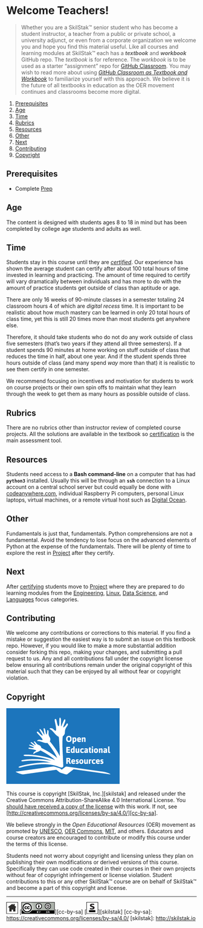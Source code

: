 # Welcome Teachers!

> Whether you are a SkilStak™ senior student who has become a student
> instructor, a teacher from a public or private school, a university
> adjunct, or even from a corporate organization we welcome you and
> hope you find this material useful. Like all courses and
> learning modules at SkilStak™ each has a ***textbook*** and ***workbook***
> GitHub repo. The *textbook* is for reference. The *workbook* is to be
> used as a starter “assignment” repo for [GitHub Classroom][classroom].
> You may wish to read more about using [*GitHub Classroom as Textbook
> and Workbook*][text-work] to familiarize yourself with this approach.
> We believe it is the future of all textbooks in education as the
> OER movement continues and classrooms become more digital.

1. [Prerequisites](#prerequisites)
1. [Age](#age)
1. [Time](#time)
1. [Rubrics](#rubrics)
1. [Resources](#resources)
1. [Other](#other)
1. [Next](#next)
1. [Contributing](#contributing)
1. [Copyright](#copyright)

[classroom]: http://classroom.github.com
[text-work]: https://blog.skilstak.io/github-as-text-book-and-work-book-828ffada9542#.etr9ts7me

## Prerequisites

* Complete [Prep](http://prep.skilstak.io)

## Age

The content is designed with students ages 8 to 18 in mind but has
been completed by college age students and adults as well.

## Time

Students stay in this course until they are
[*certified*](http://certify.skilstak.io).  Our experience has shown
the average student can certify after about 100 total hours of time
invested in learning and practicing. The amount of time required
to certify will vary dramatically between individuals and has more
to do with the amount of practice students get outside of class
than aptitude or age.

There are only 16 weeks of 90-minute classes in a semester totaling
24 classroom hours 4 of which are *digital recess* time. It is
important to be realistic about how much mastery can be learned in
only 20 total hours of class time, yet this is still 20 times more
than most students get anywhere else.

Therefore, it should take students who do not do any work outside of
class five semesters (that’s two years if they attend all three
semesters). If a student spends 90 minutes at home working on stuff
outside of class that reduces the time in half, about one year. And if
the student spends three hours outside of class (and many spend *way*
more than that) it is realistic to see them certify in one semester.

We recommend focusing on incentives and motivation for students to work
on course projects or their own spin offs to maintain what they
learn through the week to get them as many hours as possible outside
of class.

## Rubrics

There are no rubrics other than instructor review of completed
course projects. All the solutions are available in the textbook
so [certification](http://certify.skilstak.io) is the main assessment
tool.

## Resources

Students need access to a **Bash command-line** on a computer that has
had **`python3`** installed. Usually this will be through an **`ssh`**
connection to a Linux account on a central school server but could
equally be done with [codeanywhere.com](http://codeanywhere.com),
individual Raspberry Pi computers, personal Linux laptops, virtual
machines, or a remote virtual host such as [Digital
Ocean](http://digitalocean.com).

## Other

Fundamentals is just that, fundamentals. Python comprehensions are
not a fundamental. Avoid the tendency to lose focus on the advanced
elements of Python at the expense of the fundamentals. There will
be plenty of time to explore the rest in
[Project](http://project.skilstak.io) after they certify.

## Next

After [certifying](http://certify.skilstak.io) students move to
[Project](http://project.skilstak.io) where they are prepared to
do learning modules from the [Engineering](http://eng.skilstak.io),
[Linux](http://linux.skilstak.io), [Data Science](http://data.skilstak.io),
and [Languages](http://lang.skilstak.io) focus categories.

## Contributing

We welcome any contributions or corrections to this material. If
you find a mistake or suggestion the easiest way is to submit an
issue on this textbook repo. However, if you would like to make a
more substantial addition consider forking this repo, making your
changes, and submitting a pull request to us. Any and all contributions
fall under the copyright license below ensuring all contributions
remain under the original copyright of this material such that they
can be enjoyed by all without fear or copyright violation.

## Copyright

![oer](/assets/oer.png)

This course is copyright [SkilStak, Inc.][skilstak] and released
under the Creative Commons Attribution-ShareAlike 4.0 International
License. You [should have received a copy of the license](LICENSE.md)
with this work. If not, see
[http://creativecommons.org/licenses/by-sa/4.0/][cc-by-sa].

We believe strongly in the *Open Educational Resources* (OER)
movement as promoted by [UNESCO](http://www.unesco.org), [OER
Commons](https://www.oercommons.org/), [MIT](http://ocw.mit.edu),
and others. Educators and course creators are encouraged to contribute
or modify this course under the terms of this license.

Students need not worry about copyright and licensing unless they
plan on publishing their own modifications or derived versions of
this course. Specifically they can use code created in their courses
in their own projects without fear of copyright infringement or
license violation. Student contributions to this or any other
SkilStak™ course are on behalf of SkilStak™ and become a part of
this copyright and license.
 
---
[![home](/assets/home-bw.png)](/README.md)
[![cc-by-sa](/assets/cc-by-sa.png)][cc-by-sa]
[![skilstak](/assets/skilstak-logo-bw.png)][skilstak]
[cc-by-sa]: https://creativecommons.org/licenses/by-sa/4.0/
[skilstak]: http://skilstak.io


